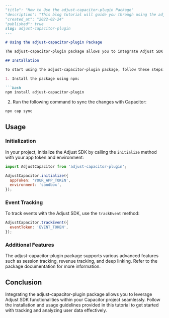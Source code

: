 ```md
---
"title": "How to Use the adjust-capacitor-plugin Package"
"description": "This blog tutorial will guide you through using the adjust-capacitor-plugin package in your Capacitor project."
"created_at": "2022-02-24"
"published": true
slug: adjust-capacitor-plugin
---

# Using the adjust-capacitor-plugin Package

The adjust-capacitor-plugin package allows you to integrate Adjust SDK functionalities into your Capacitor project. This tutorial will walk you through the steps to use this package effectively.

## Installation

To start using the adjust-capacitor-plugin package, follow these steps:

1. Install the package using npm:

```bash
npm install adjust-capacitor-plugin
```

2. Run the following command to sync the changes with Capacitor:

```bash
npx cap sync
```

## Usage

### Initialization

In your project, initialize the Adjust SDK by calling the `initialize` method with your app token and environment:

```javascript
import AdjustCapacitor from 'adjust-capacitor-plugin';

AdjustCapacitor.initialize({
  appToken: 'YOUR_APP_TOKEN',
  environment: 'sandbox',
});
```

### Event Tracking

To track events with the Adjust SDK, use the `trackEvent` method:

```javascript
AdjustCapacitor.trackEvent({
  eventToken: 'EVENT_TOKEN',
});
```

### Additional Features

The adjust-capacitor-plugin package supports various advanced features such as session tracking, revenue tracking, and deep linking. Refer to the package documentation for more information.

## Conclusion

Integrating the adjust-capacitor-plugin package allows you to leverage Adjust SDK functionalities within your Capacitor project seamlessly. Follow the installation and usage guidelines provided in this tutorial to get started with tracking and analyzing user data effectively.
```
